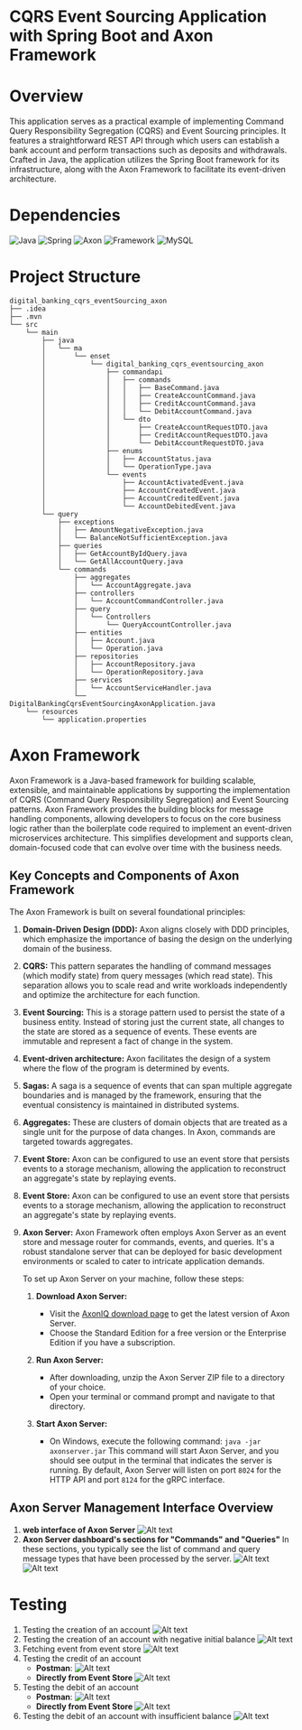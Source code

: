 # CQRS Event Sourcing Application with Spring Boot and Axon Framework
# Overview 
This application serves as a practical example of implementing Command Query Responsibility Segregation (CQRS) and Event Sourcing principles.
It features a straightforward REST API through which users can establish a bank account and perform transactions such as deposits and withdrawals.
Crafted in Java, the application utilizes the Spring Boot framework for its infrastructure, along with the Axon Framework to facilitate its event-driven architecture.
# Dependencies
![Java](https://img.shields.io/badge/Java-red?style=for-the-badge&logo=java)
![Spring](https://img.shields.io/badge/Spring-green?style=for-the-badge&logo=spring)
![Axon](https://img.shields.io/badge/Axon-blue?style=for-the-badge)
![Framework](https://img.shields.io/badge/Framework-darkblue?style=for-the-badge)
![MySQL](https://img.shields.io/badge/MySQL-blue?style=for-the-badge&logo=mysql)

# Project Structure
```
digital_banking_cqrs_eventSourcing_axon
├── .idea
├── .mvn
└── src
    └── main
        ├── java
        │   └── ma
        │       └── enset
        │           └── digital_banking_cqrs_eventsourcing_axon
        │               ├── commandapi
        │               │   ├── commands
        │               │   │   ├── BaseCommand.java
        │               │   │   ├── CreateAccountCommand.java
        │               │   │   ├── CreditAccountCommand.java
        │               │   │   └── DebitAccountCommand.java
        │               │   └── dto
        │               │       ├── CreateAccountRequestDTO.java
        │               │       ├── CreditAccountRequestDTO.java
        │               │       └── DebitAccountRequestDTO.java
        │               ├── enums
        │               │   ├── AccountStatus.java
        │               │   └── OperationType.java
        │               └── events
        │                   ├── AccountActivatedEvent.java
        │                   ├── AccountCreatedEvent.java
        │                   ├── AccountCreditedEvent.java
        │                   └── AccountDebitedEvent.java
        └── query
            ├── exceptions
            │   ├── AmountNegativeException.java
            │   └── BalanceNotSufficientException.java
            ├── queries
            │   ├── GetAccountByIdQuery.java
            │   └── GetAllAccountQuery.java
            └── commands
                ├── aggregates
                │   └── AccountAggregate.java
                ├── controllers
                │   └── AccountCommandController.java
                ├── query
                │   └── Controllers
                │       └── QueryAccountController.java
                ├── entities
                │   ├── Account.java
                │   └── Operation.java
                ├── repositories
                │   ├── AccountRepository.java
                │   └── OperationRepository.java
                ├── services
                │   └── AccountServiceHandler.java
                └── DigitalBankingCqrsEventSourcingAxonApplication.java
    └── resources
        └── application.properties
```
# Axon Framework
Axon Framework is a Java-based framework for building scalable, extensible, and maintainable applications by supporting the implementation of CQRS (Command Query Responsibility Segregation) and Event Sourcing patterns. Axon Framework provides the building blocks for message handling components, allowing developers to focus on the core business logic rather than the boilerplate code required to implement an event-driven microservices architecture. This simplifies development and supports clean, domain-focused code that can evolve over time with the business needs.
## Key Concepts and Components of Axon Framework
The Axon Framework is built on several foundational principles:
1. **Domain-Driven Design (DDD):** Axon aligns closely with DDD principles, which emphasize the importance of basing the design on the underlying domain of the business.
2. **CQRS:** This pattern separates the handling of command messages (which modify state) from query messages (which read state). This separation allows you to scale read and write workloads independently and optimize the architecture for each function.
3. **Event Sourcing:** This is a storage pattern used to persist the state of a business entity. Instead of storing just the current state, all changes to the state are stored as a sequence of events. These events are immutable and represent a fact of change in the system.
4. **Event-driven architecture:** Axon facilitates the design of a system where the flow of the program is determined by events.
5. **Sagas:** A saga is a sequence of events that can span multiple aggregate boundaries and is managed by the framework, ensuring that the eventual consistency is maintained in distributed systems.
6. **Aggregates:** These are clusters of domain objects that are treated as a single unit for the purpose of data changes. In Axon, commands are targeted towards aggregates.
7. **Event Store:** Axon can be configured to use an event store that persists events to a storage mechanism, allowing the application to reconstruct an aggregate's state by replaying events.
8. **Event Store:** Axon can be configured to use an event store that persists events to a storage mechanism, allowing the application to reconstruct an aggregate's state by replaying events.
9. **Axon Server:**
   Axon Framework often employs Axon Server as an event store and message router for commands, events, and queries. It's a robust standalone server that can be deployed for basic development environments or scaled to cater to intricate application demands.

   To set up Axon Server on your machine, follow these steps:

   1. **Download Axon Server:**
      - Visit the [AxonIQ download page](https://developer.axoniq.io/download) to get the latest version of Axon Server.
      - Choose the Standard Edition for a free version or the Enterprise Edition if you have a subscription.

   2. **Run Axon Server:**
      - After downloading, unzip the Axon Server ZIP file to a directory of your choice.
      - Open your terminal or command prompt and navigate to that directory.

   3. **Start Axon Server:**
      - On Windows, execute the following command:
        ``` java -jar axonserver.jar ```
        This command will start Axon Server, and you should see output in the terminal that indicates the server is running. By default, Axon Server will listen on port `8024` for the HTTP API and port `8124` for the gRPC interface.

## Axon Server Management Interface Overview
1. **web interface of Axon Server** 
![Alt text](URL_to_image "Optional title")
2. **Axon Server dashboard's sections for "Commands" and "Queries"**
In these sections, you typically see the list of command and query message types that have been processed by the server.
![Alt text](URL_to_image "Optional title")
![Alt text](URL_to_image "Optional title")

# Testing 
1. Testing the creation of an account
   ![Alt text](URL_to_image "Optional title")
2. Testing the creation of an account with negative initial balance
   ![Alt text](URL_to_image "Optional title")
3. Fetching event from event store
   ![Alt text](URL_to_image "Optional title")
4. Testing the credit of an account
   - **Postman**:
     ![Alt text](URL_to_image "Optional title")
   - **Directly from Event Store**
     ![Alt text](URL_to_image "Optional title")
5. Testing the debit of an account
   - **Postman**:
     ![Alt text](URL_to_image "Optional title")
   - **Directly from Event Store**
     ![Alt text](URL_to_image "Optional title")
6. Testing the debit of an account with insufficient balance
    ![Alt text](URL_to_image "Optional title")


































